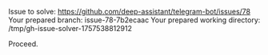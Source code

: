 Issue to solve: https://github.com/deep-assistant/telegram-bot/issues/78
Your prepared branch: issue-78-7b2ecaac
Your prepared working directory: /tmp/gh-issue-solver-1757538812912

Proceed.